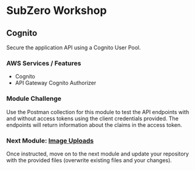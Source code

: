 # SubZero Workshop

## Cognito

Secure the application API using a Cognito User Pool.

### AWS Services / Features

- Cognito
- API Gateway Cognito Authorizer

### Module Challenge

Use the Postman collection for this module to test the API endpoints with and without access tokens using the client credentials provided. The endpoints will return information about the claims in the access token.

### Next Module: [Image Uploads](../4_Image_Uploads/)

Once instructed, move on to the next module and update your repository with the provided files (overwrite existing files and your changes).
